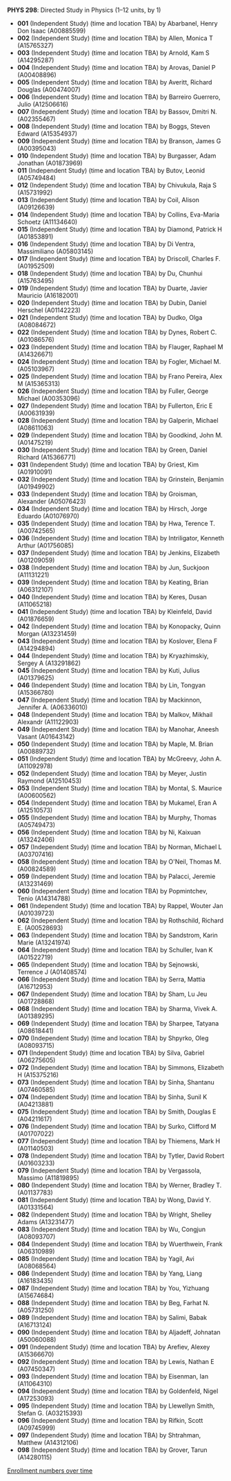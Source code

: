 **PHYS 298**: Directed Study in Physics (1–12 units, by 1)

- **001** (Independent Study) (time and location TBA) by Abarbanel, Henry Don Isaac (A00885599)
- **002** (Independent Study) (time and location TBA) by Allen, Monica T (A15765327)
- **003** (Independent Study) (time and location TBA) by Arnold, Kam S (A14295287)
- **004** (Independent Study) (time and location TBA) by Arovas, Daniel P (A00408896)
- **005** (Independent Study) (time and location TBA) by Averitt, Richard Douglas (A00474007)
- **006** (Independent Study) (time and location TBA) by Barreiro Guerrero, Julio (A12506616)
- **007** (Independent Study) (time and location TBA) by Bassov, Dmitri N. (A02355467)
- **008** (Independent Study) (time and location TBA) by Boggs, Steven Edward (A15354937)
- **009** (Independent Study) (time and location TBA) by Branson, James G (A00395043)
- **010** (Independent Study) (time and location TBA) by Burgasser, Adam Jonathan (A01873969)
- **011** (Independent Study) (time and location TBA) by Butov, Leonid (A05749484)
- **012** (Independent Study) (time and location TBA) by Chivukula, Raja S (A15731992)
- **013** (Independent Study) (time and location TBA) by Coil, Alison (A09126639)
- **014** (Independent Study) (time and location TBA) by Collins, Eva-Maria Schoetz (A11134640)
- **015** (Independent Study) (time and location TBA) by Diamond, Patrick H (A01853891)
- **016** (Independent Study) (time and location TBA) by Di Ventra, Massimiliano (A05803145)
- **017** (Independent Study) (time and location TBA) by Driscoll, Charles F. (A01952509)
- **018** (Independent Study) (time and location TBA) by Du, Chunhui (A15763495)
- **019** (Independent Study) (time and location TBA) by Duarte, Javier Mauricio (A16182001)
- **020** (Independent Study) (time and location TBA) by Dubin, Daniel Herschel (A01142223)
- **021** (Independent Study) (time and location TBA) by Dudko, Olga (A08084672)
- **022** (Independent Study) (time and location TBA) by Dynes, Robert C. (A01086576)
- **023** (Independent Study) (time and location TBA) by Flauger, Raphael M (A14326671)
- **024** (Independent Study) (time and location TBA) by Fogler, Michael M. (A05103967)
- **025** (Independent Study) (time and location TBA) by Frano Pereira, Alex M (A15365313)
- **026** (Independent Study) (time and location TBA) by Fuller, George Michael (A00353096)
- **027** (Independent Study) (time and location TBA) by Fullerton, Eric E (A00631939)
- **028** (Independent Study) (time and location TBA) by Galperin, Michael (A08611063)
- **029** (Independent Study) (time and location TBA) by Goodkind, John M. (A01475219)
- **030** (Independent Study) (time and location TBA) by Green, Daniel Richard (A15366771)
- **031** (Independent Study) (time and location TBA) by Griest, Kim (A01910091)
- **032** (Independent Study) (time and location TBA) by Grinstein, Benjamin (A01949902)
- **033** (Independent Study) (time and location TBA) by Groisman, Alexander (A05076423)
- **034** (Independent Study) (time and location TBA) by Hirsch, Jorge Eduardo (A01076970)
- **035** (Independent Study) (time and location TBA) by Hwa, Terence T. (A00742565)
- **036** (Independent Study) (time and location TBA) by Intriligator, Kenneth Arthur (A01756085)
- **037** (Independent Study) (time and location TBA) by Jenkins, Elizabeth (A01209059)
- **038** (Independent Study) (time and location TBA) by Jun, Suckjoon (A11131221)
- **039** (Independent Study) (time and location TBA) by Keating, Brian (A06312107)
- **040** (Independent Study) (time and location TBA) by Keres, Dusan (A11065218)
- **041** (Independent Study) (time and location TBA) by Kleinfeld, David (A01876659)
- **042** (Independent Study) (time and location TBA) by Konopacky, Quinn Morgan (A13231459)
- **043** (Independent Study) (time and location TBA) by Koslover, Elena F (A14294894)
- **044** (Independent Study) (time and location TBA) by Kryazhimskiy, Sergey A (A13291862)
- **045** (Independent Study) (time and location TBA) by Kuti, Julius (A01379625)
- **046** (Independent Study) (time and location TBA) by Lin, Tongyan (A15366780)
- **047** (Independent Study) (time and location TBA) by Mackinnon, Jennifer A. (A06336010)
- **048** (Independent Study) (time and location TBA) by Malkov, Mikhail Alexandr (A11122903)
- **049** (Independent Study) (time and location TBA) by Manohar, Aneesh Vasant (A01643142)
- **050** (Independent Study) (time and location TBA) by Maple, M. Brian (A00889732)
- **051** (Independent Study) (time and location TBA) by McGreevy, John A. (A11092978)
- **052** (Independent Study) (time and location TBA) by Meyer, Justin Raymond (A12510453)
- **053** (Independent Study) (time and location TBA) by Montal, S. Maurice (A00600562)
- **054** (Independent Study) (time and location TBA) by Mukamel, Eran A (A12510573)
- **055** (Independent Study) (time and location TBA) by Murphy, Thomas (A05749473)
- **056** (Independent Study) (time and location TBA) by Ni, Kaixuan (A13242406)
- **057** (Independent Study) (time and location TBA) by Norman, Michael L (A03707416)
- **058** (Independent Study) (time and location TBA) by O'Neil, Thomas M. (A00824589)
- **059** (Independent Study) (time and location TBA) by Palacci, Jeremie (A13231469)
- **060** (Independent Study) (time and location TBA) by Popmintchev, Tenio (A14314788)
- **061** (Independent Study) (time and location TBA) by Rappel, Wouter Jan (A01039723)
- **062** (Independent Study) (time and location TBA) by Rothschild, Richard E. (A00528693)
- **063** (Independent Study) (time and location TBA) by Sandstrom, Karin Marie (A13241974)
- **064** (Independent Study) (time and location TBA) by Schuller, Ivan K (A01522719)
- **065** (Independent Study) (time and location TBA) by Sejnowski, Terrence J (A01408574)
- **066** (Independent Study) (time and location TBA) by Serra, Mattia (A16712953)
- **067** (Independent Study) (time and location TBA) by Sham, Lu Jeu (A01728868)
- **068** (Independent Study) (time and location TBA) by Sharma, Vivek A. (A01389295)
- **069** (Independent Study) (time and location TBA) by Sharpee, Tatyana (A08618441)
- **070** (Independent Study) (time and location TBA) by Shpyrko, Oleg (A08093715)
- **071** (Independent Study) (time and location TBA) by Silva, Gabriel (A06275605)
- **072** (Independent Study) (time and location TBA) by Simmons, Elizabeth H (A15375216)
- **073** (Independent Study) (time and location TBA) by Sinha, Shantanu (A07460585)
- **074** (Independent Study) (time and location TBA) by Sinha, Sunil K (A04213881)
- **075** (Independent Study) (time and location TBA) by Smith, Douglas E (A04211617)
- **076** (Independent Study) (time and location TBA) by Surko, Clifford M (A01707022)
- **077** (Independent Study) (time and location TBA) by Thiemens, Mark H (A01140503)
- **078** (Independent Study) (time and location TBA) by Tytler, David Robert (A01603233)
- **079** (Independent Study) (time and location TBA) by Vergassola, Massimo (A11819895)
- **080** (Independent Study) (time and location TBA) by Werner, Bradley T. (A01137783)
- **081** (Independent Study) (time and location TBA) by Wong, David Y. (A01331564)
- **082** (Independent Study) (time and location TBA) by Wright, Shelley Adams (A13231477)
- **083** (Independent Study) (time and location TBA) by Wu, Congjun (A08093707)
- **084** (Independent Study) (time and location TBA) by Wuerthwein, Frank (A06310989)
- **085** (Independent Study) (time and location TBA) by Yagil, Avi (A08068564)
- **086** (Independent Study) (time and location TBA) by Yang, Liang (A16183435)
- **087** (Independent Study) (time and location TBA) by You, Yizhuang (A15674684)
- **088** (Independent Study) (time and location TBA) by Beg, Farhat N. (A05731250)
- **089** (Independent Study) (time and location TBA) by Salimi, Babak (A16713124)
- **090** (Independent Study) (time and location TBA) by Aljadeff, Johnatan (A50060088)
- **091** (Independent Study) (time and location TBA) by Arefiev, Alexey (A15366670)
- **092** (Independent Study) (time and location TBA) by Lewis, Nathan E (A07450347)
- **093** (Independent Study) (time and location TBA) by Eisenman, Ian (A11064310)
- **094** (Independent Study) (time and location TBA) by Goldenfeld, Nigel (A17253093)
- **095** (Independent Study) (time and location TBA) by Llewellyn Smith, Stefan G. (A03215393)
- **096** (Independent Study) (time and location TBA) by Rifkin, Scott (A09745999)
- **097** (Independent Study) (time and location TBA) by Shtrahman, Matthew (A14312106)
- **098** (Independent Study) (time and location TBA) by Grover, Tarun (A14280115)

[Enrollment numbers over time](./PHYS298.tsv)
